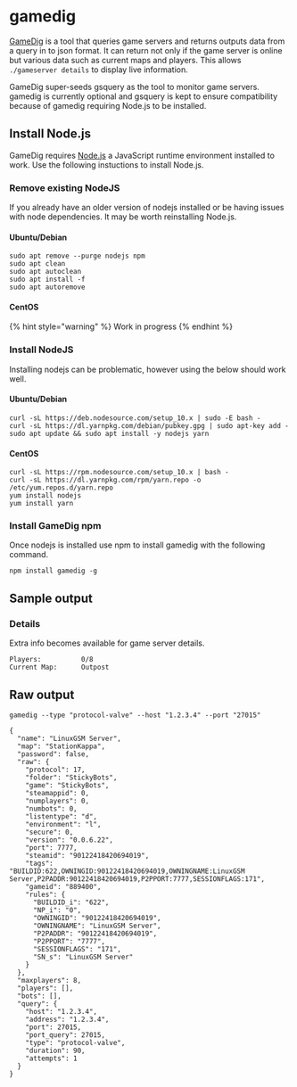 # gamedig

[GameDig](https://github.com/sonicsnes/node-gamedig) is a tool that queries game servers and returns outputs data from a query in to json format. It can return not only if the game server is online but various data such as current maps and players. This allows `./gameserver details` to display live information.

GameDig super-seeds gsquery as the tool to monitor game servers. gamedig is currently optional and gsquery is kept to ensure compatibility because of gamedig requiring Node.js to be installed.

## Install Node.js

GameDig requires [Node.js](https://nodejs.org) a JavaScript runtime environment installed to work. Use the following instuctions to install Node.js.

### Remove existing NodeJS

If you already have an older version of nodejs installed or be having issues with node dependencies. It may be worth reinstalling Node.js.

#### Ubuntu/Debian

```text
sudo apt remove --purge nodejs npm
sudo apt clean
sudo apt autoclean
sudo apt install -f
sudo apt autoremove
```

#### CentOS

{% hint style="warning" %}
Work in progress
{% endhint %}

### Install NodeJS

Installing nodejs can be problematic, however using the below should work well.

#### Ubuntu/Debian

```text
curl -sL https://deb.nodesource.com/setup_10.x | sudo -E bash -
curl -sL https://dl.yarnpkg.com/debian/pubkey.gpg | sudo apt-key add -
sudo apt update && sudo apt install -y nodejs yarn
```

#### CentOS

```text
curl -sL https://rpm.nodesource.com/setup_10.x | bash -
curl -sL https://dl.yarnpkg.com/rpm/yarn.repo -o /etc/yum.repos.d/yarn.repo
yum install nodejs
yum install yarn
```

### Install GameDig npm

Once nodejs is installed use npm to install gamedig with the following command.

```text
npm install gamedig -g
```

## Sample output

### Details

Extra info becomes available for game server details.

```text
Players:          0/8
Current Map:      Outpost
```

## Raw output

```text
gamedig --type "protocol-valve" --host "1.2.3.4" --port "27015"
```

```text
{
  "name": "LinuxGSM Server",
  "map": "StationKappa",
  "password": false,
  "raw": {
    "protocol": 17,
    "folder": "StickyBots",
    "game": "StickyBots",
    "steamappid": 0,
    "numplayers": 0,
    "numbots": 0,
    "listentype": "d",
    "environment": "l",
    "secure": 0,
    "version": "0.0.6.22",
    "port": 7777,
    "steamid": "90122418420694019",
    "tags": "BUILDID:622,OWNINGID:90122418420694019,OWNINGNAME:LinuxGSM Server,P2PADDR:90122418420694019,P2PPORT:7777,SESSIONFLAGS:171",
    "gameid": "889400",
    "rules": {
      "BUILDID_i": "622",
      "NP_i": "0",
      "OWNINGID": "90122418420694019",
      "OWNINGNAME": "LinuxGSM Server",
      "P2PADDR": "90122418420694019",
      "P2PPORT": "7777",
      "SESSIONFLAGS": "171",
      "SN_s": "LinuxGSM Server"
    }
  },
  "maxplayers": 8,
  "players": [],
  "bots": [],
  "query": {
    "host": "1.2.3.4",
    "address": "1.2.3.4",
    "port": 27015,
    "port_query": 27015,
    "type": "protocol-valve",
    "duration": 90,
    "attempts": 1
  }
}
```

